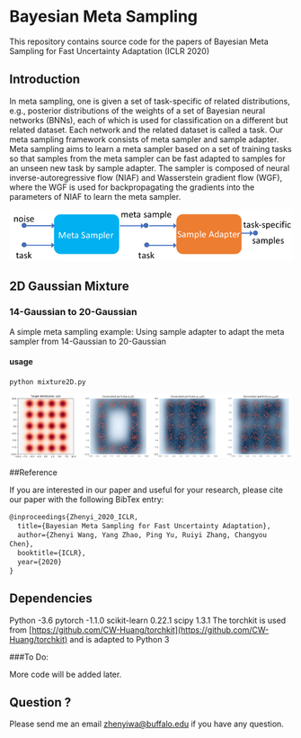 # Bayesian Meta Sampling

This repository contains source code for the papers of Bayesian Meta Sampling for Fast Uncertainty Adaptation (ICLR 2020)

## Introduction
In meta sampling, one is given a set of task-specific of related distributions, e.g., posterior distributions of the weights of a set
of Bayesian neural networks (BNNs), each of which is used for classification on a different but related dataset. 
 Each network and the related dataset is called a task. Our meta sampling framework consists of meta sampler and sample adapter.  Meta sampling aims to learn a meta sampler based on a set of training tasks so that samples from the meta sampler can be fast adapted to samples for an unseen new task by sample adapter. The sampler is composed of neural inverse-autoregressive flow (NIAF) and Wasserstein gradient flow (WGF), where the WGF is used for backpropagating the gradients into the parameters of NIAF to learn the meta sampler. 

<img src="misc/intro.png" width="700">

 
## 2D Gaussian Mixture 
### 14-Gaussian to 20-Gaussian


A simple meta sampling example:
Using sample adapter to adapt the meta sampler from 14-Gaussian to 20-Gaussian
#### usage
```
python mixture2D.py
```

<img src="misc/mix20.png" width="1400">     


##Reference

If you are interested in our paper and useful for your research, please cite our paper with the following BibTex entry:

```
@inproceedings{Zhenyi_2020_ICLR,
  title={Bayesian Meta Sampling for Fast Uncertainty Adaptation},
  author={Zhenyi Wang, Yang Zhao, Ping Yu, Ruiyi Zhang, Changyou Chen},
  booktitle={ICLR},
  year={2020}
}
```


## Dependencies
Python -3.6 
pytorch -1.1.0
scikit-learn 0.22.1
scipy 1.3.1
The torchkit is used from [https://github.com/CW-Huang/torchkit](https://github.com/CW-Huang/torchkit) and is adapted to Python 3 


###To Do:

More code will be added later.


## Question ?
Please send me an email [zhenyiwa@buffalo.edu](zhenyiwa@buffalo.edu) if you have any question.


